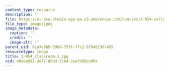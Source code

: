 ```yaml
---
content_type: resource
description: ''
file: https://ol-ocw-studio-app-qa.s3.amazonaws.com/courses/3-054-cellular-solids-structure-properties-and-applications-spring-2015/a6ebad112e77d6dd3cb42ea7d96ec00a_3-054_classroom-1.jpg
file_type: image/jpeg
image_metadata:
  caption: ''
  credit: ''
  image-alt: ''
parent_uid: 8ca7e8b9-9969-75ff-7fc2-970462307455
resourcetype: Image
title: 3-054_classroom-1.jpg
uid: a6ebad11-2e77-d6dd-3cb4-2ea7d96ec00a
---
```

